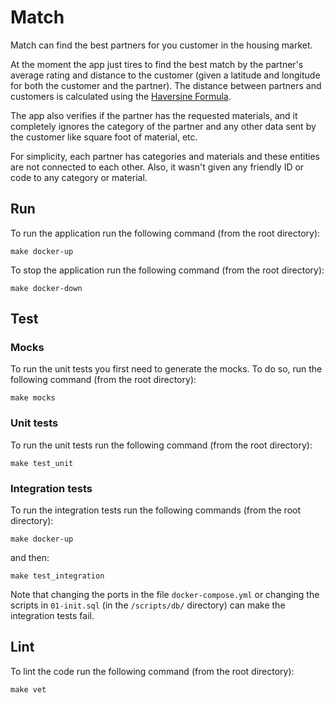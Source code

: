 # Match

Match can find the best partners for you customer in the housing market.

At the moment the app just tires to find the best match by the partner's average rating and distance to the customer (given a latitude and longitude for both the customer and the partner).
The distance between partners and customers is calculated using the [Haversine Formula](https://en.wikipedia.org/wiki/Haversine_formula). 

The app also verifies if the partner has the requested materials, and it completely ignores the category of the partner and any other data sent by the customer like square foot of material, etc.

For simplicity, each partner has categories and materials and these entities are not connected to each other.
Also, it wasn't given any friendly ID or code to any category or material.

## Run

To run the application run the following command (from the root directory):

```shell
make docker-up
```

To stop the application run the following command (from the root directory):

```shell
make docker-down
```

## Test

### Mocks

To run the unit tests you first need to generate the mocks. To do so, run the following command (from the root directory):

```shell
make mocks
```

### Unit tests

To run the unit tests run the following command (from the root directory):

```shell
make test_unit
```

### Integration tests

To run the integration tests run the following commands (from the root directory):

```shell
make docker-up
```

and then:

```shell
make test_integration
```

Note that changing the ports in the file `docker-compose.yml` or changing the scripts in `01-init.sql` (in the `/scripts/db/` directory) can make the integration tests fail.

## Lint

To lint the code run the following command (from the root directory):

```shell
make vet
```
